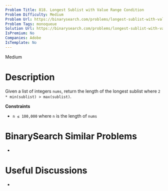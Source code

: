 ```yaml
---
Problem Title: 818. Longest Sublist with Value Range Condition
Problem Difficulty: Medium
Problem Url: https://binarysearch.com/problems/longest-sublist-with-value-range-condition/
Problem Tags: monoqueue
Solution Url: https://binarysearch.com/problems/longest-sublist-with-value-range-condition/solutions/
IsPremium: No
Companies: Adobe
IsTemplate: No
---
```


<span style="color: ;">Medium</span>

# Description

Given a list of integers `nums`, return the length of the longest sublist where `2 * min(sublist) > max(sublist)`.

**Constraints**
- `n ≤ 100,000` where `n` is the length of `nums`

# BinarySearch Similar Problems

- []()

# Useful Discussions

- []()
